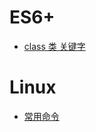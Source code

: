 

# ES6+ 
- [class 类 关键字](https://github.com/yuanxj1024/blog/blob/master/note/ES6/class%E7%B1%BB.md)


# Linux
- [常用命令](https://github.com/yuanxj1024/blog/tree/master/note/linux)